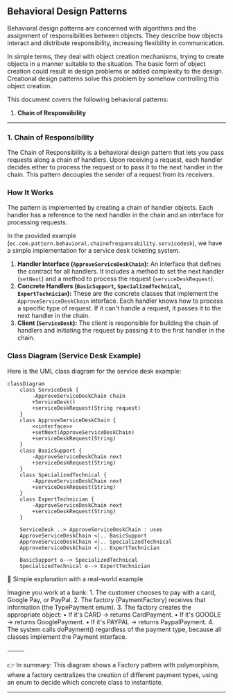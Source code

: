 ## Behavioral Design Patterns

Behavioral design patterns are concerned with algorithms and the assignment of responsibilities between objects. They describe how objects interact and distribute responsibility, increasing flexibility in communication.

In simple terms, they deal with object creation mechanisms, trying to create objects in a manner suitable to the situation. The basic form of object creation could result in design problems or added complexity to the design. Creational design patterns solve this problem by somehow controlling this object creation.

This document covers the following behavioral patterns:
1.  **Chain of Responsibility**

---

### 1. Chain of Responsibility

The Chain of Responsibility is a behavioral design pattern that lets you pass requests along a chain of handlers. Upon receiving a request, each handler decides either to process the request or to pass it to the next handler in the chain. This pattern decouples the sender of a request from its receivers.

### How It Works

The pattern is implemented by creating a chain of handler objects. Each handler has a reference to the next handler in the chain and an interface for processing requests.

In the provided example (`ec.com.pattern.behavioral.chainofresponsability.servicedesk`), we have a simple implementation for a service desk ticketing system.

1.  **Handler Interface (`ApproveServiceDeskChain`):** An interface that defines the contract for all handlers. It includes a method to set the next handler (`setNext`) and a method to process the request (`serviceDeskRequest`).
2.  **Concrete Handlers (`BasicSupport`, `SpecializedTechnical`, `ExpertTechnician`):** These are the concrete classes that implement the `ApproveServiceDeskChain` interface. Each handler knows how to process a specific type of request. If it can't handle a request, it passes it to the next handler in the chain.
3.  **Client (`ServiceDesk`):** The client is responsible for building the chain of handlers and initiating the request by passing it to the first handler in the chain.

### Class Diagram (Service Desk Example)

Here is the UML class diagram for the service desk example:

```mermaid
classDiagram
    class ServiceDesk {
        -ApproveServiceDeskChain chain
        +ServiceDesk()
        +serviceDeskRequest(String request)
    }
    class ApproveServiceDeskChain {
        <<interface>>
        +setNext(ApproveServiceDeskChain)
        +serviceDeskRequest(String)
    }
    class BasicSupport {
        -ApproveServiceDeskChain next
        +serviceDeskRequest(String)
    }
    class SpecializedTechnical {
        -ApproveServiceDeskChain next
        +serviceDeskRequest(String)
    }
    class ExpertTechnician {
        -ApproveServiceDeskChain next
        +serviceDeskRequest(String)
    }
    
    ServiceDesk ..> ApproveServiceDeskChain : uses
    ApproveServiceDeskChain <|.. BasicSupport
    ApproveServiceDeskChain <|.. SpecializedTechnical
    ApproveServiceDeskChain <|.. ExpertTechnician
    
    BasicSupport o--> SpecializedTechnical
    SpecializedTechnical o--> ExpertTechnician
```
🔹 Simple explanation with a real-world example

Imagine you work at a bank:
    1. The customer chooses to pay with a card, Google Pay, or PayPal.
    2. The factory (PaymentFactory) receives that information (the TypePayment enum).
    3. The factory creates the appropriate object:
        • If it's CARD → returns CardPayment.
        • If it's GOOGLE → returns GooglePayment.
        • If it's PAYPAL → returns PaypalPayment.
    4. The system calls doPayment() regardless of the payment type, because all classes implement the Payment interface.

⸻

👉 In summary:
This diagram shows a Factory pattern with polymorphism, where a factory centralizes the creation of different payment types, using an enum to decide which concrete class to instantiate.

---
